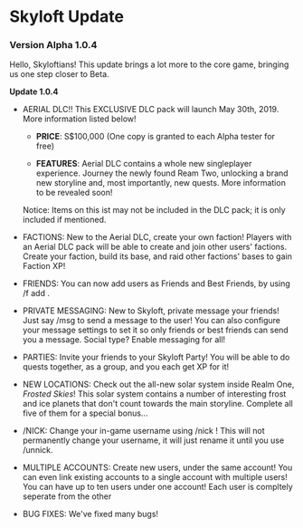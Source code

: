 # Skyloft Update
### Version Alpha 1.0.4

Hello, Skyloftians! This update brings a lot more to the core game, bringing us one step closer to Beta.

**Update 1.0.4**

- AERIAL DLC!! This EXCLUSIVE DLC pack will launch May 30th, 2019. More information listed below!

  - **PRICE**: S$100,000 (One copy is granted to each Alpha tester for free)

  - **FEATURES**: Aerial DLC contains a whole new singleplayer experience. Journey the newly found Ream Two, unlocking a brand new storyline and, most importantly, new quests. More information to be revealed soon!
  
  Notice: Items on this ist may not be included in the DLC pack; it is only included if mentioned.
  
- FACTIONS: New to the Aerial DLC, create your own faction! Players with an Aerial DLC pack will be able to create and join other users' factions. Create your faction, build its base, and raid other factions' bases to gain Faction XP!

- FRIENDS: You can now add users as Friends and Best Friends, by using /f add <username>.
  
- PRIVATE MESSAGING: New to Skyloft, private message your friends! Just say /msg <username> <message> to send a message to the user! You can also configure your message settings to set it so only friends or best friends can send you a message. Social type? Enable messaging for all!
  
- PARTIES: Invite your friends to your Skyloft Party! You will be able to do quests together, as a group, and you each get XP for it!

- NEW LOCATIONS: Check out the all-new solar system inside Realm One, *Frosted Skies*! This solar system contains a number of interesting frost and ice planets that don't count towards the main storyline. Complete all five of them for a special bonus...
  
- /NICK: Change your in-game username using /nick <nickname>! This will not permanently change your username, it will just rename it until you use /unnick.

- MULTIPLE ACCOUNTS: Create new users, under the same account! You can even link existing accounts to a single account with multiple users! You can have up to ten users under one account! Each user is compltely seperate from the other

- BUG FIXES: We've fixed many bugs!
